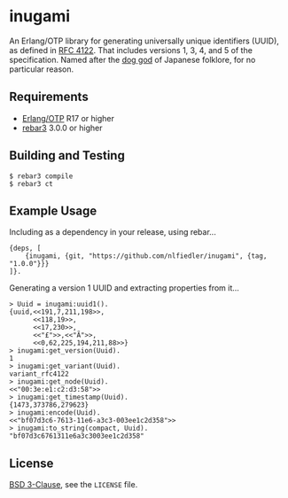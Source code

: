 # inugami

An Erlang/OTP library for generating universally unique identifiers (UUID), as defined in [RFC 4122](https://tools.ietf.org/html/rfc4122). That includes versions 1, 3, 4, and 5 of the specification. Named after the [dog god](https://en.wikipedia.org/wiki/Inugami) of Japanese folklore, for no particular reason.

## Requirements

* [Erlang/OTP](http://www.erlang.org) R17 or higher
* [rebar3](https://github.com/erlang/rebar3/) 3.0.0 or higher

## Building and Testing

```
$ rebar3 compile
$ rebar3 ct
```

## Example Usage

Including as a dependency in your release, using rebar...

```
{deps, [
    {inugami, {git, "https://github.com/nlfiedler/inugami", {tag, "1.0.0"}}}
]}.
```

Generating a version 1 UUID and extracting properties from it...

```
> Uuid = inugami:uuid1().
{uuid,<<191,7,211,198>>,
      <<118,19>>,
      <<17,230>>,
      <<"£">>,<<"Ã">>,
      <<0,62,225,194,211,88>>}
> inugami:get_version(Uuid).
1
> inugami:get_variant(Uuid).
variant_rfc4122
> inugami:get_node(Uuid).
<<"00:3e:e1:c2:d3:58">>
> inugami:get_timestamp(Uuid).
{1473,373786,279623}
> inugami:encode(Uuid).
<<"bf07d3c6-7613-11e6-a3c3-003ee1c2d358">>
> inugami:to_string(compact, Uuid).
"bf07d3c6761311e6a3c3003ee1c2d358"
```

## License

[BSD 3-Clause](https://opensource.org/licenses/BSD-3-Clause), see the `LICENSE` file.
